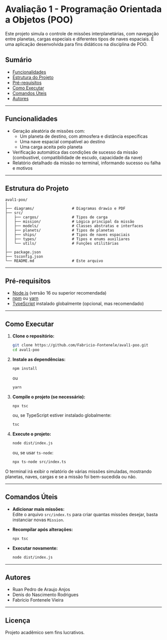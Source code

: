 # Avaliação 1 - Programação Orientada a Objetos (POO)

Este projeto simula o controle de missões interplanetárias, com navegação entre planetas, cargas especiais e diferentes tipos de naves espaciais. É uma aplicação desenvolvida para fins didáticos na disciplina de POO.

## Sumário

- [Funcionalidades](#funcionalidades)
- [Estrutura do Projeto](#estrutura-do-projeto)
- [Pré-requisitos](#pré-requisitos)
- [Como Executar](#como-executar)
- [Comandos Úteis](#comandos-úteis)
- [Autores](#autores)

---

## Funcionalidades

- Geração aleatória de missões com:
  - Um planeta de destino, com atmosfera e distância específicas
  - Uma nave espacial compatível ao destino
  - Uma carga aceita pelo planeta
- Verificação automática das condições de sucesso da missão (combustível, compatibilidade de escudo, capacidade da nave)
- Relatório detalhado da missão no terminal, informando sucesso ou falha e motivos

---

## Estrutura do Projeto

```
aval1-poo/
│
├── diagrams/                 # Diagramas drawio e PDF
├── src/
│   ├── cargos/               # Tipos de carga
│   ├── mission/              # Lógica principal da missão
│   ├── models/               # Classes abstratas e interfaces
│   ├── planets/              # Tipos de planetas
│   ├── ships/                # Tipos de naves espaciais
│   ├── types/                # Tipos e enums auxiliares
│   └── utils/                # Funções utilitárias
│
├── package.json
├── tsconfig.json
└── README.md                 # Este arquivo
```

---

## Pré-requisitos

- [Node.js](https://nodejs.org/) (versão 16 ou superior recomendada)
- [npm](https://www.npmjs.com/) ou [yarn](https://yarnpkg.com/)
- [TypeScript](https://www.typescriptlang.org/) instalado globalmente (opcional, mas recomendado)

---

## Como Executar

1. **Clone o repositório:**
   ```bash
   git clone https://github.com/Fabricio-Fontenele/aval1-poo.git
   cd aval1-poo
   ```

2. **Instale as dependências:**
   ```bash
   npm install
   ```
   ou
   ```bash
   yarn
   ```

3. **Compile o projeto (se necessário):**
   ```bash
   npx tsc
   ```
   ou, se TypeScript estiver instalado globalmente:
   ```bash
   tsc
   ```

4. **Execute o projeto:**
   ```bash
   node dist/index.js
   ```
   ou, se usar `ts-node`:
   ```bash
   npx ts-node src/index.ts
   ```

O terminal irá exibir o relatório de várias missões simuladas, mostrando planetas, naves, cargas e se a missão foi bem-sucedida ou não.

---

## Comandos Úteis

- **Adicionar mais missões:**  
  Edite o arquivo `src/index.ts` para criar quantas missões desejar, basta instanciar novas `Mission`.

- **Recompilar após alterações:**
   ```bash
   npx tsc
   ```

- **Executar novamente:**
   ```bash
   node dist/index.js
   ```

---

## Autores

- Ruan Pedro de Araujo Anjos
- Denis do Nascimento Rodrigues
- Fabrício Fontenele Vieira

---

## Licença

Projeto acadêmico sem fins lucrativos.
